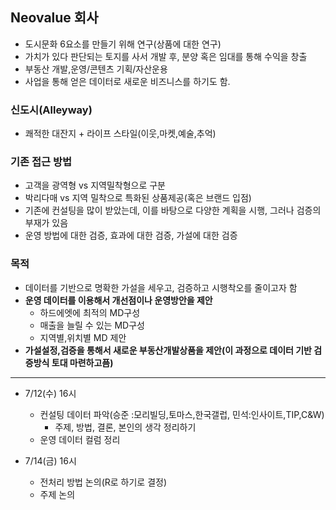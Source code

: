 ## Neovalue 회사
- 도시문화 6요소를 만들기 위해 연구(상품에 대한 연구)
- 가치가 있다 판단되는 토지를 사서 개발 후, 분양 혹은 임대를 통해 수익을 창출
- 부동산 개발,운영/콘텐츠 기획/자산운용
- 사업을 통해 얻은 데이터로 새로운 비즈니스를 하기도 함.


### 신도시(Alleyway)
- 쾌적한 대잔지 + 라이프 스타일(이웃,마켓,예술,추억)

### 기존 접근 방법
- 고객을 광역형 vs 지역밀착형으로 구분
- 박리다매 vs 지역 밀착으로 특화된 상품제공(혹은 브랜드 입점)
- 기존에 컨설팅을 많이 받았는데, 이를 바탕으로 다양한 계획을 시행, 그러나 검증의 부재가 있음
- 운영 방법에 대한 검증, 효과에 대한 검증, 가설에 대한 검증

### 목적
- 데이터를 기반으로 명확한 가설을 세우고, 검증하고 시행착오를 줄이고자 함
- **운영 데이터를 이용해서 개선점이나 운영방안을 제안**
  * 하드에엣에 최적의  MD구성
  * 매출을 늘릴 수 있는 MD구성
  * 지역별,위치별 MD 제안
- **가설설정,검증을 통해서 새로운 부동산개발상품을 제안(이 과정으로 데이터 기반 검증방식 토대 마련하고픔)**

-------
- 7/12(수) 16시
  * 컨설팅 데이터 파악(승준 :모리빌딩,토마스,한국갤럽, 민석:인사이트,TIP,C&W)
    * 주제, 방법, 결론, 본인의 생각 정리하기
  * 운영 데이터 컬럼 정리

- 7/14(금) 16시
  * 전처리 방법 논의(R로 하기로 결정)
  * 주제 논의
